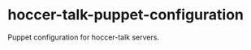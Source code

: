 hoccer-talk-puppet-configuration
================================

Puppet configuration for hoccer-talk servers.
